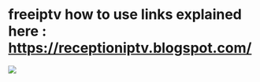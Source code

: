 # freeiptv how to use links explained here : https://receptioniptv.blogspot.com/ 

<img src="https://i.ibb.co/RTgmmSd/1gen1.png">

